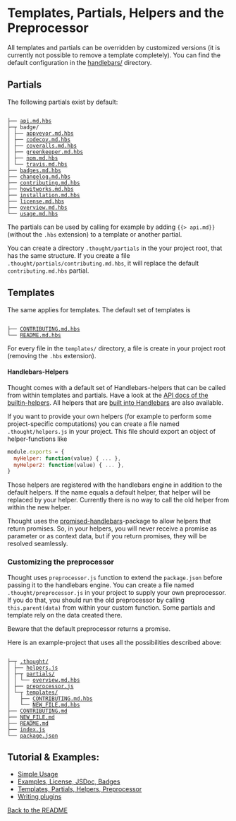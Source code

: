 # Templates, Partials, Helpers and the Preprocessor

All templates and partials can be overridden by customized versions (it is currently
not possible to remove a template completely).
You can find the default configuration in the [handlebars/](handlebars/) directory. 

## Partials

The following partials exist by default:

<pre><code>
├── <a href="../handlebars/partials/api.md.hbs">api.md.hbs</a>
├─┬ badge/
│ ├── <a href="../handlebars/partials/badge/appveyor.md.hbs">appveyor.md.hbs</a>
│ ├── <a href="../handlebars/partials/badge/codecov.md.hbs">codecov.md.hbs</a>
│ ├── <a href="../handlebars/partials/badge/coveralls.md.hbs">coveralls.md.hbs</a>
│ ├── <a href="../handlebars/partials/badge/greenkeeper.md.hbs">greenkeeper.md.hbs</a>
│ ├── <a href="../handlebars/partials/badge/npm.md.hbs">npm.md.hbs</a>
│ └── <a href="../handlebars/partials/badge/travis.md.hbs">travis.md.hbs</a>
├── <a href="../handlebars/partials/badges.md.hbs">badges.md.hbs</a>
├── <a href="../handlebars/partials/changelog.md.hbs">changelog.md.hbs</a>
├── <a href="../handlebars/partials/contributing.md.hbs">contributing.md.hbs</a>
├── <a href="../handlebars/partials/howitworks.md.hbs">howitworks.md.hbs</a>
├── <a href="../handlebars/partials/installation.md.hbs">installation.md.hbs</a>
├── <a href="../handlebars/partials/license.md.hbs">license.md.hbs</a>
├── <a href="../handlebars/partials/overview.md.hbs">overview.md.hbs</a>
└── <a href="../handlebars/partials/usage.md.hbs">usage.md.hbs</a>
</code></pre>

The partials can be used by calling for example by adding `{{> api.md}}` (without
the `.hbs` extension) to a template or another partial.

You can create a directory `.thought/partials` in the your project root, that has the same structure.
If you create a file `.thought/partials/contributing.md.hbs`, it will replace the default
`contributing.md.hbs` partial.


## Templates

The same applies for templates. The default set of templates is 

<pre><code>
├── <a href="../handlebars/templates/CONTRIBUTING.md.hbs">CONTRIBUTING.md.hbs</a>
└── <a href="../handlebars/templates/README.md.hbs">README.md.hbs</a>
</code></pre>

For every file in the `templates/` directory, a file is create in your project root (removing
the `.hbs` extension). 

#### Handlebars-Helpers

Thought comes with a default set of Handlebars-helpers that can be called
from within templates and partials.
Have a look at the [API docs of the builtin-helpers](helpers.md). All helpers that are
[built into Handlebars](http://handlebarsjs.com/builtin_helpers.html) are also available.

If you want to provide your own helpers (for example to perform some project-specific computations)
you can create a file named `.thought/helpers.js` in your project. This file should export an object
of helper-functions like

```js
module.exports = {
  myHelper: function(value) { ... },
  myHelper2: function(value) { ... },
}
```
Those helpers are registered with the handlebars engine in addition to the default helpers. If the name
equals a default helper, that helper will be replaced by your helper. Currently there is no way to call
the old helper from within the new helper.

Thought uses the [promised-handlebars](https://github.com/nknapp/promised-handlebars)-package
to allow helpers that return promises. So, in your helpers, you will never receive a promise as parameter or
as context data, but if you return promises, they will be resolved seamlessly.

### Customizing the preprocessor

Thought uses `preprocessor.js` function to extend the `package.json` before passing it to the handlebars
engine. You can create a file named `.thought/preprocessor.js` in your project to supply your own
preprocessor. If you do that, you should run the old preprocessor by calling `this.parent(data)` from within
your custom function. Some partials and template rely on the data created there.

Beware that the default preprocessor returns a promise.

Here is an example-project that uses all the possibilities described above:


<pre><code>
├─┬ <a href="../examples/example-project-3-templates-partials-helpers-preprocessor/.thought">.thought/</a>
│ ├── <a href="../examples/example-project-3-templates-partials-helpers-preprocessor/.thought/helpers.js">helpers.js</a>
│ ├─┬ <a href="../examples/example-project-3-templates-partials-helpers-preprocessor/.thought/partials">partials/</a>
│ │ └── <a href="../examples/example-project-3-templates-partials-helpers-preprocessor/.thought/partials/overview.md.hbs">overview.md.hbs</a>
│ ├── <a href="../examples/example-project-3-templates-partials-helpers-preprocessor/.thought/preprocessor.js">preprocessor.js</a>
│ └─┬ <a href="../examples/example-project-3-templates-partials-helpers-preprocessor/.thought/templates">templates/</a>
│   ├── <a href="../examples/example-project-3-templates-partials-helpers-preprocessor/.thought/templates/CONTRIBUTING.md.hbs">CONTRIBUTING.md.hbs</a>
│   └── <a href="../examples/example-project-3-templates-partials-helpers-preprocessor/.thought/templates/NEW_FILE.md.hbs">NEW_FILE.md.hbs</a>
├── <a href="../examples/example-project-3-templates-partials-helpers-preprocessor/CONTRIBUTING.md">CONTRIBUTING.md</a>
├── <a href="../examples/example-project-3-templates-partials-helpers-preprocessor/NEW_FILE.md">NEW_FILE.md</a>
├── <a href="../examples/example-project-3-templates-partials-helpers-preprocessor/README.md">README.md</a>
├── <a href="../examples/example-project-3-templates-partials-helpers-preprocessor/index.js">index.js</a>
└── <a href="../examples/example-project-3-templates-partials-helpers-preprocessor/package.json">package.json</a>
</code></pre>

## Tutorial & Examples:

* [Simple Usage](example-project-1-simple.md)
* [Examples, License, JSDoc, Badges](example-project-2-example-license-jsdoc-badges.md)
* [Templates, Partials, Helpers, Preprocessor](example-project-3-templates-partials-helpers-preprocessor.md)
* [Writing plugins](example-project-4-writing-plugins.md)

[Back to the README](../README.md)